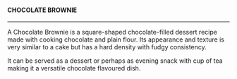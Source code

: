 #### CHOCOLATE BROWNIE
-----------------------------------------------------------------------

A Chocolate Brownie is a square-shaped chocolate-filled dessert recipe made with cooking chocolate and plain flour. Its appearance and texture is very similar to a cake but has a hard density with fudgy consistency.

It can be served as a dessert or perhaps as evening snack with cup of tea making it a versatile chocolate flavoured dish.